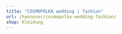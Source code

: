 ```yaml
---
title: "COSMOPOLKA wedding | fashion"
url: /hannover/cosmopolka-wedding-fashion/
shop: Kleidung
---
```

